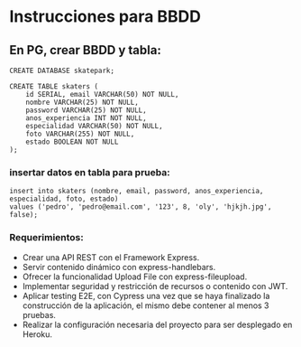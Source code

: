 # Instrucciones para BBDD

## En PG, crear BBDD y tabla:

```
CREATE DATABASE skatepark;

CREATE TABLE skaters (
    id SERIAL, email VARCHAR(50) NOT NULL, 
    nombre VARCHAR(25) NOT NULL, 
    password VARCHAR(25) NOT NULL, 
    anos_experiencia INT NOT NULL, 
    especialidad VARCHAR(50) NOT NULL, 
    foto VARCHAR(255) NOT NULL, 
    estado BOOLEAN NOT NULL
);
```

### insertar datos en tabla para prueba:
```
insert into skaters (nombre, email, password, anos_experiencia, especialidad, foto, estado)
values ('pedro', 'pedro@email.com', '123', 8, 'oly', 'hjkjh.jpg', false);
```

### Requerimientos:

 - Crear una API REST con el Framework Express.
 - Servir contenido dinámico con express-handlebars.
 - Ofrecer la funcionalidad Upload File con express-fileupload.
 - Implementar seguridad y restricción de recursos o contenido con JWT.
 - Aplicar testing E2E, con Cypress una vez que se haya finalizado la construcción de la aplicación, el mismo debe contener al menos 3 pruebas.
 - Realizar la configuración necesaria del proyecto para ser desplegado en Heroku.